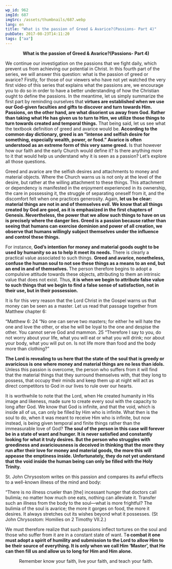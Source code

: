 ```yaml
---
wp_id: 962
imgId: 687
imgSrc: /assets/thumbnails/687.webp
lang: en
title: "What is the passion of Greed & Avarice?(Passions- Part 4)"
pubDate: 2017-08-23T14:11:20
tags: ["aa"]
---
```


<!-- page: 6 -->

<p style="text-align: center;"><strong>What is the passion of Greed &amp; Avarice?(Passions- Part 4)</strong></p>
<p style="text-align: left;">We continue our investigation on the passions that we fight daily, which prevent us from achieving our potential in Christ. In this fourth part of the series, we will answer this question: what is the passion of greed or avarice? Firstly, for those of our viewers who have not yet watched the very first video of this series that explains what the passions are, we encourage you to do so in order to have a better understanding of how the Christian ought to define the passions. In the meantime, let us simply summarize the first part by reminding ourselves that <strong>virtues are established when we use our God-given faculties and gifts to discover and turn towards Him. Passions, on the other hand, are what disorient us away from God. Rather than taking what He has given us to turn to Him, we utilize those things to turn towards created and temporal things.</strong> That being said, let us see what the textbook definition of greed and avarice would be. <strong>According to the common day dictionary, greed is an “intense and selfish desire for something, especially wealth, power, or food.” Avarice is often understood as an extreme form of this very same greed.</strong> Is that however how our faith and the early Church would define it? Is there anything more to it that would help us understand why it is seen as a passion? Let’s explore all those questions.</p>
<p>Greed and avarice are the selfish desires and attachments to money and material objects. Where the Church warns us is not only at the level of the desire, but rather at the willing attachment to these things. This attachment or dependency is manifested in the enjoyment experienced in its ownership, the care in possessing it, the struggle of separating oneself from it, and the discomfort felt when one practices generosity. Again, <strong>let us be clear: material things are not in and of themselves evil. We know that all things created by God are good, as it is emphasized in the first chapters of Genesis. Nevertheless, the power that we allow such things to have on us is precisely where the danger lies. Greed is a passion because rather than seeing that humans can exercise dominion and power of all creation, we observe that humans willingly subject themselves under the influence and control these things.</strong></p>
<p>For instance, <strong>God’s intention for money and material goods ought to be used by humanity so as to help it meet its needs.</strong> There is clearly a practical value associated to such things. <strong>Greed and avarice, nonetheless, confuse the human soul to not see these things as a means to an end, but an end in and of themselves. </strong>The person therefore begins to adopt a compulsive attitude towards these objects, attributing to them an intrinsic value that does not exist. Thus, <strong>it is when we begin to attribute false value to such things that we begin to find a false sense of satisfaction, not in their use, but in their possession.</strong></p>
<p>It is for this very reason that the Lord Christ in the Gospel warns us that money can be seen as a master. Let us read that passage together from Matthew chapter 6:</p>
<p>“Matthew 6: 24 “No one can serve two masters; for either he will hate the one and love the other, or else he will be loyal to the one and despise the other. You cannot serve God and mammon. 25 “Therefore I say to you, do not worry about your life, what you will eat or what you will drink; nor about your body, what you will put on. Is not life more than food and the body more than clothing?&#8221;</p>
<p><strong>The Lord is revealing to us here that the state of the soul that is greedy or avaricious is one where money and material things are no less than idols.</strong> Unless this passion is overcome, the person who suffers from it will find that the material things that they surround themselves with, that they long to possess, that occupy their minds and keep them up at night will act as direct competitors to God in our lives to rule over our hearts.</p>
<p>It is worthwhile to note that the Lord, when He created humanity in His image and likeness, made sure to create every soul with the capacity to long after God. We know that God is infinite, and that the void, which is inside all of us, can only be filled by Him who is infinite. What then is the soul to do, when it was meant to receive Him who is infinite, but now instead, is being given temporal and finite things rather than the immeasurable love of God? <strong>The soul of the person in this case will forever be in a state of want and hunger. It is never satisfied and constantly looking for what it truly desires. But the person who struggles with greediness and avariciousness is deceived in thinking that the more they run after their love for money and material goods, the more this will appease the emptiness inside. Unfortunately, they do not yet understand that the void inside the human being can only be filled with the Holy Trinity.</strong></p>
<p>St. John Chrysostom writes on this passion and compares its awful effects to a well-known illness of the mind and body:</p>
<p>“There is no illness crueler than [the] incessant hunger that doctors call bulimia; no matter how much one eats, nothing can alleviate it. Transfer such an illness from the body to the soul—what is more frightful? The bulimia of the soul is avarice; the more it gorges on food, the more it desires. It always stretches out its wishes beyond what it possesses. (St John Chrysostom: Homilies on 2 Timothy VII.2.)</p>
<p>We must therefore realize that such passions inflect tortures on the soul and those who suffer from it are in a constant state of want. T<strong>o combat it one must adopt a spirit of humility and submission to the Lord to allow Him to be their source of everything. It is only when we call Him ‘Master’, that He can then fill us and allow us to long for Him and Him alone.</strong></p>
<p style="text-align: center;">Remember know your faith, live your faith, and teach your faith.</p>
